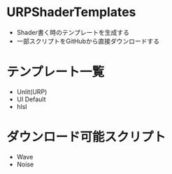# URPShaderTemplates
* Shader書く時のテンプレートを生成する
* 一部スクリプトをGitHubから直接ダウンロードする

# テンプレート一覧
* Unlit(URP)
* UI Default
* hlsl

# ダウンロード可能スクリプト
* Wave
* Noise
